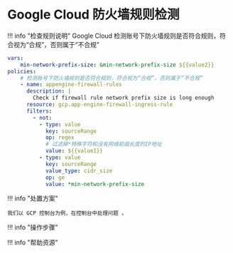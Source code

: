 # Google Cloud 防火墙规则检测

!!! info "检查规则说明"
    Google Cloud 检测账号下防火墙规则是否符合规则，符合视为“合规”，否则属于“不合规”
    
  ```YAML
  vars:
      min-network-prefix-size: &min-network-prefix-size ${{value2}}
  policies:
      # 检测账号下防火墙规则是否符合规则，符合视为“合规”，否则属于“不合规”
      - name: appengine-firewall-rules
        description: |
          Check if firewall rule network prefix size is long enough
        resource: gcp.app-engine-firewall-ingress-rule
        filters:
          - not:
            - type: value
              key: sourceRange
              op: regex
              # 过滤掉*特殊字符和没有网络前缀长度的IP地址
              value: ${{value1}}
            - type: value
              key: sourceRange
              value_type: cidr_size
              op: ge
              value: *min-network-prefix-size
  ```

    
!!! info "处置方案"
    
    我们以 GCP 控制台为例，在控制台中处理问题 。



!!! info "操作步骤"





!!! info "帮助资源"
    
